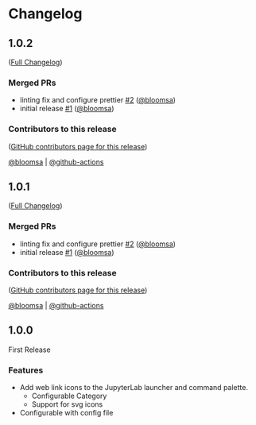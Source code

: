 # Changelog

<!-- <START NEW CHANGELOG ENTRY> -->

## 1.0.2

([Full Changelog](https://github.com/bloomsa/launcher-links/compare/772d45097cae9c490404286ad2ed2b76628ce703...e41d944bb409cc0c5cf95b743fd45df9d66b5261))

### Merged PRs

- linting fix and configure prettier [#2](https://github.com/bloomsa/launcher-links/pull/2) ([@bloomsa](https://github.com/bloomsa))
- initial release [#1](https://github.com/bloomsa/launcher-links/pull/1) ([@bloomsa](https://github.com/bloomsa))

### Contributors to this release

([GitHub contributors page for this release](https://github.com/bloomsa/launcher-links/graphs/contributors?from=2025-03-24&to=2025-09-20&type=c))

[@bloomsa](https://github.com/search?q=repo%3Abloomsa%2Flauncher-links+involves%3Abloomsa+updated%3A2025-03-24..2025-09-20&type=Issues) | [@github-actions](https://github.com/search?q=repo%3Abloomsa%2Flauncher-links+involves%3Agithub-actions+updated%3A2025-03-24..2025-09-20&type=Issues)

<!-- <END NEW CHANGELOG ENTRY> -->

## 1.0.1

([Full Changelog](https://github.com/bloomsa/launcher-links/compare/772d45097cae9c490404286ad2ed2b76628ce703...e41d944bb409cc0c5cf95b743fd45df9d66b5261))

### Merged PRs

- linting fix and configure prettier [#2](https://github.com/bloomsa/launcher-links/pull/2) ([@bloomsa](https://github.com/bloomsa))
- initial release [#1](https://github.com/bloomsa/launcher-links/pull/1) ([@bloomsa](https://github.com/bloomsa))

### Contributors to this release

([GitHub contributors page for this release](https://github.com/bloomsa/launcher-links/graphs/contributors?from=2025-03-24&to=2025-09-20&type=c))

[@bloomsa](https://github.com/search?q=repo%3Abloomsa%2Flauncher-links+involves%3Abloomsa+updated%3A2025-03-24..2025-09-20&type=Issues) | [@github-actions](https://github.com/search?q=repo%3Abloomsa%2Flauncher-links+involves%3Agithub-actions+updated%3A2025-03-24..2025-09-20&type=Issues)

## 1.0.0

First Release

### Features

- Add web link icons to the JupyterLab launcher and command palette.
  - Configurable Category
  - Support for svg icons
- Configurable with config file
